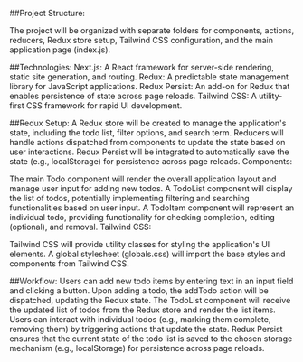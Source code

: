 ##Project Structure:

The project will be organized with separate folders for components, actions, reducers, Redux store setup, Tailwind CSS configuration, and the main application page (index.js).

##Technologies:
Next.js: A React framework for server-side rendering, static site generation, and routing.
Redux: A predictable state management library for JavaScript applications.
Redux Persist: An add-on for Redux that enables persistence of state across page reloads.
Tailwind CSS: A utility-first CSS framework for rapid UI development.

##Redux Setup:
A Redux store will be created to manage the application's state, including the todo list, filter options, and search term.
Reducers will handle actions dispatched from components to update the state based on user interactions.
Redux Persist will be integrated to automatically save the state (e.g., localStorage) for persistence across page reloads.
Components:

The main Todo component will render the overall application layout and manage user input for adding new todos.
A TodoList component will display the list of todos, potentially implementing filtering and searching functionalities based on user input.
A TodoItem component will represent an individual todo, providing functionality for checking completion, editing (optional), and removal.
Tailwind CSS:

Tailwind CSS will provide utility classes for styling the application's UI elements.
A global stylesheet (globals.css) will import the base styles and components from Tailwind CSS.

##Workflow:
Users can add new todo items by entering text in an input field and clicking a button.
Upon adding a todo, the addTodo action will be dispatched, updating the Redux state.
The TodoList component will receive the updated list of todos from the Redux store and render the list items.
Users can interact with individual todos (e.g., marking them complete, removing them) by triggering actions that update the state.
Redux Persist ensures that the current state of the todo list is saved to the chosen storage mechanism (e.g., localStorage) for persistence across page reloads.
